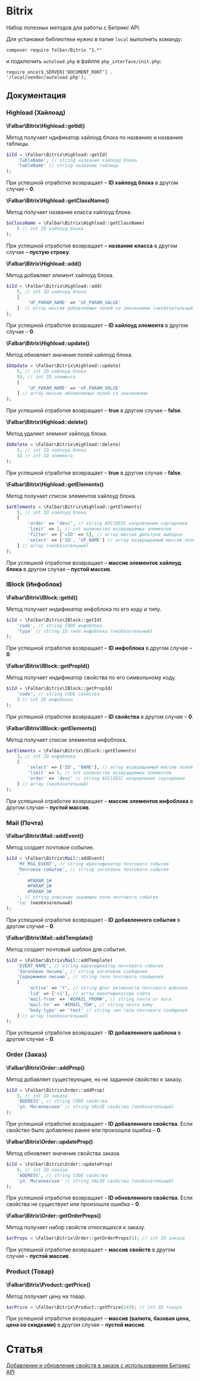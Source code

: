 # Bitrix

Набор полезных методов для работы с Битрикс API.

Для установки библиотеки нужно в папке `local` выполнить команду:

```
composer require falbar/Bitrix "1.*"
```

и подключить `autoload.php` в файлле `php_interface/init.php`:

```
require_once($_SERVER['DOCUMENT_ROOT'] . '/local/vendor/autoload.php');
```

## Документация

### Highload (Хайлоад)

**\Falbar\Bitrix\Highload::getId()**

Метод получает ндификатор хайлоуд блока по названию и названию таблицы.

```php
$iId = \Falbar\Bitrix\Highload::getId(
    'TableName', // string название хайлоуд блока
    'tableName' // string название таблицы
);
```

При успешной отработке возвращает – **ID хайлоуд блока** в другом случае – **0**.

**\Falbar\Bitrix\Highload::getClassName()**

Метод получает название класса хайлоуд блока.

```php
$sClassName = \Falbar\Bitrix\Highload::getClassName(
    5 // int ID хайлоуд блока
);
```

При успешной отработке возвращает – **название класса** в другом случае – **пустую строку**.

**\Falbar\Bitrix\Highload::add()**

Метод добавляет элемент хайлоуд блока.

```php
$iId = \Falbar\Bitrix\Highload::add(
    5, // int ID хайлоуд блока
    [
        'UF_PARAM_NAME' => 'UF_PARAM_VALUE'
    ]  // array массив добавляемых полей со значениями (необязательный)
);
```

При успешной отработке возвращает – **ID хайлоуд элемента** в другом случае – **0**.

**\Falbar\Bitrix\Highload::update()**

Метод обновляет значения полей хайлоуд блока.

```php
$bUpdate = \Falbar\Bitrix\Highload::update(
    5, // int ID хайлоуд блока
    33, // int ID элемента
    [
        'UF_PARAM_NAME' => 'UF_PARAM_VALUE'
    ] // array массив обновляемых полей со значениями
);
```

При успешной отработке возвращает – **true** в другом случае – **false**.

**\Falbar\Bitrix\Highload::delete()**

Метод удаляет элемент хайлоуд блока.

```php
$bDelete = \Falbar\Bitrix\Highload::delete(
    5, // int ID хайлоуд блока
    33 // int ID элемента
);
```

При успешной отработке возвращает – **true** в другом случае – **false**.

**\Falbar\Bitrix\Highload::getElements()**

Метод получает список элементов хайлоуд блока.

```php
$arElements = \Falbar\Bitrix\Highload::getElements(
    5, // int ID хайлоуд блока
    [
        'order' => 'desc', // string ASC|DESC направление сортировки
        'limit' => 2, // int количество возвращаемых элементов
        'filter' => ['=ID' => 5], // array массив фильтров выборки
        'select' => ['ID', 'UF_NAME'] // array возвращаемый массив полей элемента
    ] // array (необязательный)
);
```

При успешной отработке возвращает – **массив элементов хайлоуд блока** в другом случае – **пустой массив**.

### IBlock (Инфоблок)

**\Falbar\Bitrix\IBlock::getId()**

Метод получает индификатор инфоблока по его коду и типу.

```php
$iId = \Falbar\Bitrix\IBlock::getId(
    'code', // string CODE инфоблока
    'type' // string ID типа инфоблока (необязательный)
);
```

При успешной отработке возвращает – **ID инфоблока** в другом случае – **0**.

**\Falbar\Bitrix\IBlock::getPropId()**

Метод получает индификатор свойства по его символьному коду.

```php
$iId = \Falbar\Bitrix\IBlock::getPropId(
    'code', // string CODE свойства
    3 // int ID инфоблока
);
```

При успешной отработке возвращает – **ID свойства** в другом случае – **0**.

**\Falbar\Bitrix\IBlock::getElements()**

Метод получает список элементов инфоблока.

```php
$arElements = \Falbar\Bitrix\IBlock::getElements(
    3, // int ID инфоблока
    [
        'select' => ['ID', 'NAME'], // array возвращаемый массив полей элемента
        'limit' => 5, // int количество возвращаемых элементов
        'order' => 'desc' // string ASC|DESC направление сортировки
    ] // array (необязательный)
);
```

При успешной отработке возвращает – **массив элементов инфоблока** в другом случае – **пустой массив**.

### Mail (Почта)

**\Falbar\Bitrix\Mail::addEvent()**

Метод создает почтовое событие.

```php
$iId = \Falbar\Bitrix\Mail::addEvent(
    'MY_MSG_EVENT', // string идентификатор почтового события
    'Почтовое событие', // string заголовок почтового события
    '
        #PARAM_1#
        #PARAM_2#
        #PARAM_3#
    ', // string описание задающее поля почтового события 
    'ru' (необязательный)
);
```

При успешной отработке возвращает - **ID добавленного события** в другом случае –  **0**.

**\Falbar\Bitrix\Mail::addTemplate()**

Метод создает почтовый шаблон для события.

```php
$iId = \Falbar\Bitrix\Mail::addTemplate(
    'EVENT_NAME', // string идентификатор почтового события
    'Заголовок письма', // string заголовок сообщения
    'Содержимое письма', // string тело почтового сообщения
    [
        'active' => 'Y', // string флаг активности почтового шаблона
        'lid' => ['s1'], // array идентификаторы сайта
        'mail-from' => '#EMAIL_FROM#', // string почта от кого
        'mail-to' => '#EMAIL_TO#', // string почта кому
        'body-type' => 'text' // string тип тела почтового сообщения
    ] // array (необязательный)
);
```

При успешной отработке возвращает - **ID добавленного шаблона** в другом случае –  **0**.

### Order (Заказ)

**\Falbar\Bitrix\Order::addProp()**

Метод добавляет существующие, но не заданное свойство к заказу.

```php
$iId = \Falbar\Bitrix\Order::addProp(
    5, // int ID заказа
    'ADDRESS', // string CODE свойства
    'ул. Могилевская' // string VALUE свойства (необязательный)
);
```

При успешной отработке возвращает - **ID добавленного свойства**. Если свойство было добавлено ранее или произошла ошибка –  **0**.

**\Falbar\Bitrix\Order::updateProp()**

Метод обновляет значение свойства заказа.

```php
$iId = \Falbar\Bitrix\Order::updateProp(
    5, // int ID заказа
    'ADDRESS', // string CODE свойства
    'ул. Могилевская' // string VALUE свойства (необязательный)
);
```

При успешной отработке возвращает - **ID обновленного свойства**.  Если свойства не существует или произошла ошибка –  **0**.

**\Falbar\Bitrix\Order::getOrderProps()**

Метод получает набор свойств относящихся к заказу.

```php
$arProps = \Falbar\Bitrix\Order::getOrderProps(5); // int ID заказа
```

При успешной отработке возвращает – **массив свойств** в другом случае – **пустой массив**.

### Product (Товар)

**\Falbar\Bitrix\Product::getPrice()**

Метод получает цену на товар.

```php
$arPrice = \Falbar\Bitrix\Product::getPrice(143); // int ID товара
```

При успешной отработке возвращает – **массив (валюта, базовая цена, цена со скидками)** в другом случае – **пустой массив**.

# Статья

[Добавление и обновление свойств в заказе с использованием Битрикс API](http://falbar.ru/article/dobavlenie-i-obnovlenie-svojstv-v-zakaze-s-ispolzovaniem-bitriks-api)